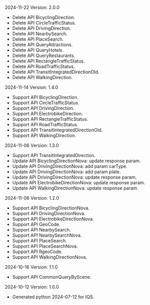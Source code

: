 2024-11-22 Version: 2.0.0
- Delete API BicyclingDirection.
- Delete API CircleTrafficStatus.
- Delete API DrivingDirection.
- Delete API NearbySearch.
- Delete API PlaceSearch.
- Delete API QueryAttractions.
- Delete API QueryHotels.
- Delete API QueryRestaurants.
- Delete API RectangleTrafficStatus.
- Delete API RoadTrafficStatus.
- Delete API TransitIntegratedDirectionOld.
- Delete API WalkingDirection.


2024-11-14 Version: 1.4.0
- Support API BicyclingDirection.
- Support API CircleTrafficStatus.
- Support API DrivingDirection.
- Support API ElectrobikeDirection.
- Support API RectangleTrafficStatus.
- Support API RoadTrafficStatus.
- Support API TransitIntegratedDirectionOld.
- Support API WalkingDirection.


2024-11-06 Version: 1.3.0
- Support API TransitIntegratedDirection.
- Update API BicyclingDirectionNova: update response param.
- Update API DrivingDirectionNova: add param carType.
- Update API DrivingDirectionNova: add param plate.
- Update API DrivingDirectionNova: update response param.
- Update API ElectrobikeDirectionNova: update response param.
- Update API WalkingDirectionNova: update response param.


2024-11-06 Version: 1.2.0
- Support API BicyclingDirectionNova.
- Support API DrivingDirectionNova.
- Support API ElectrobikeDirectionNova.
- Support API GeoCode.
- Support API NearbySearch.
- Support API NearbySearchNova.
- Support API PlaceSearch.
- Support API PlaceSearchNova.
- Support API RgeoCode.
- Support API WalkingDirectionNova.


2024-10-16 Version: 1.1.0
- Support API CommonQueryByScene.


2024-10-12 Version: 1.0.0
- Generated python 2024-07-12 for IQS.

